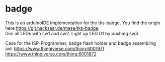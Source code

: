 # badge

This is an arduinoIDE implementation for the tks-badge. You find the origin here https://git.hacksaar.de/mase/tks-badge.  
Dim all LEDs with sw1 and sw2. Light up LED D1 by pushing sw3.    

Case for the ISP-Programmer, badge flash holder and badge assembling aid.
https://www.thingiverse.com/thing:6001971
https://www.thingiverse.com/thing:6001872
